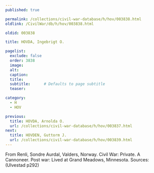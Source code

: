 ```yaml
---
published: true

permalink: /collections/civil-war-database/h/hov/003838.html
oldlink: /CivilWar/db/h/hov/003838.html

oldid: 003838

title: HOVDA, Ingebrigt O.

pagelist:
  exclude: false
  order: 3838
  image: 
  alt:
  caption:
  title:
  subtitle:      # Defaults to page subtitle
  teaser:

category: 
  - H 
  - HOV

previous:
  title: HOVDA, Arnolda O.
  url: /collections/civil-war-database/h/hov/003837.html  
next:
  title: HOVDEN, Guttorm J.
  url: /collections/civil-war-database/h/hov/003839.html   
---
```

From Renli, Sondre Aurdal, Valders, Norway. Civil War: Private. A Cannoneer. Post war: Lived at Grand Meadows, Minnesota. Sources: (Ulvestad p292)